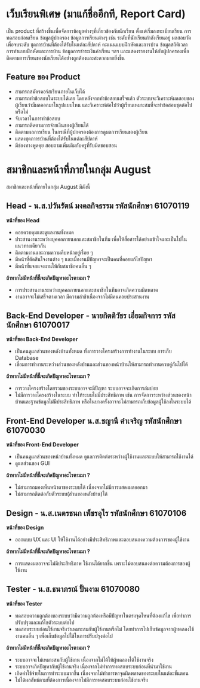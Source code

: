 # เว็บเรียนพิเศษ (มาแก้ชื่ออีกที, Report Card)
เป็น product ที่สร้างขึ้นเพื่อจัดการข้อมูลต่างๆที่เกี่ยวข้องกับนักเรียน ตั้งแต่เริ่มลงทะเบียนเรียน การทดสอบก่อนเรียน ข้อมูลผู้ปกครอง ข้อมูลการเรียนต่างๆ เช่น ระดับที่นักเรียนกำลังเรียนอยู่ ผลสอบวัดเพื่อจบระดับ ชุดการบ้านที่ต้องได้รับในแต่ละสัปดาห์ คะแนนแบบฝึกหัดและการบ้าน ข้อมูลสถิติเวลาการทำแบบฝึกหัดและการบ้าน ข้อมูลการชำระเงินค่าเรียน ฯลฯ และแสดงรายงานให้กับผู้ปกครองเพื่อติดตามการเรียนของนักเรียนได้อย่างถูกต้องและสะดวกมากยิ่งขึ้น
## Feature ของ Product
* สามารถสมัครคอร์สเรียนภายในเว็บได้
* สามารถทำข้อสอบในระบบได้เลย โดยหลังจากทำข้อสอบเสร็จแล้ว ตัวระบบจะวิเคราะห์ผลสอบของผู้เรียนว่ามีผลออกมาในรูปแบบไหน และวิเคราะห์ต่อไปว่าผู้เรียนเหมาะสมที่จะทำข้อสอบชุดต่อไปหรือไม่
* จับเวลาในการทำข้อสอบ
* สามารถติดตามการจ่ายเงินของผู้เรียนได้
* ติดตามผลการเรียน ในกรณีที่ผู้ปกครองต้องการดูผลการเรียนของผู้เรียน
* แสดงชุดกาารบ้านที่ต้องได้รับในแต่ละสัปดาห์
* มีช่องทางพูดคุย สอบถามเพิ่มเติมกับครูที่รับผิดชอบสอน

# สมาชิกและหน้าที่ภายในกลุ่ม August
สมาชิกและหน้าที่ภายในกลุ่ม August มีดังนี้

## Head - น.ส.ปวันรัตน์ มงคลกิจธรรม รหัสนักศึกษา 61070119
**หน้าที่ของ Head**
- คอยควบคุมและดูแลงานทั้งหมด
- ประสานงานระหว่างบุคคลภายนอกและสมาชิกในทีม เพื่อให้สื่อสารได้อย่างเข้าใจและเป็นไปในแนวทางเดียวกัน
- ติดตามงานและถามความคืบหน้าอยู่เรื่อย ๆ
- มีหน้าที่ตัดสินใจงานต่าง ๆ และเมื่องานมีปัญหาจะเป็นคนที่คอยแก้ไขปัญหา
- มีหน้าที่แจกแจงงานให้กับสมาชิกคนอื่น ๆ

**ถ้าหากไม่มีหน้าที่นี้จะเกิดปัญหาอะไรตามมา ?**
- การประสานงานระหว่างบุคคลภายนอกและสมาชิกในทีมอาจเกิดความผิดพลาด
- งานอาจจะไม่เสร็จตามเวลา มีความล่าช้าเนื่องจากไม่มีคนคอยประสานงาน

## Back-End Developer - นายกิตติวัชร เอี่ยมกิจการ รหัสนักศึกษา 61070017
**หน้าที่ของ Back-End Developer**
- เป็นคนดูแลส่วนของหลังบ้านทั้งหมด ทั้งการวางโครงสร้างการทำงานในระบบ การเก็บ Database
- เชื่อมการทำงานระหว่างส่วนของหลังบ้านและส่วนของหน้าบ้านให้สามารถทำงานควบคู่กันไปได้

**ถ้าหากไม่มีหน้าที่นี้จะเกิดปัญหาอะไรตามมา ?**
- การวางโครงสร้างโดยรวมของระบบอาจจะมีปัญหา ระบบอาจจะเกิดการล่มบ่อย
- ไม่มีการวางโครงสร้างในระบบ ทำให้ระบบไม่มีประสิทธิภาพ เช่น การจัดการระหว่างส่วนของหน้าบ้านและฐานข้อมูลไม่่มีประสิทธิภาพ หรือในบางครั้งอาจจะไม่สามารถเก็บข้อมูลผู้ใช้ลงในระบบได้

## Front-End Developer น.ส.ชญานี คำเจริญ รหัสนักศึกษา 61070030
**หน้าที่ของ Front-End Developer**
- เป็นคนดูแลส่วนของหน้าบ้านทั้งหมด ดูแลการติดต่อระหว่างผู้ใช้งานและระบบให้สามารถใช้งานได้
- ดูแลส่วนของ GUI

**ถ้าหากไม่มีหน้าที่นี้จะเกิดปัญหาอะไรตามมา ?**
- ไม่สามารถมองเห็นหน้าตาของระบบได้ เนื่องจากไม่มีการแสดงผลออกมา
- ไม่สามารถติดต่อกับตัวระบบ(ส่วนของหลังบ้าน)ได้

## Design - น.ส.เนตรชนก เพ็ชรอุไร รหัสนักศึกษา 61070106
**หน้าที่ของ Design**
- ออกแบบ UX และ UI ให้ใช้งานได้อย่างมีประสิทธิภาพและตอบสนองความต้องการของผู้ใช้งาน

**ถ้าหากไม่มีหน้าที่นี้จะเกิดปัญหาอะไรตามมา ?**
- การแสดงผลอาจจะไม่มีประสิทธิภาพ ใช้งานได้ยากขึ้น เพราะไม่ตอบสนองต่อความต้องการของผู้ใช้งาน

## Tester - น.ส.ธนาภรณ์ ปั้นงาม 61070080
**หน้าที่ของ Tester**
- ทดสอบความถูกต้องของระบบว่ามีความถูกต้องหรือมีปัญหาในตรงจุดไหนที่ต้องแก้ไข เพื่อทำการปรับปรุงและแก้ไขตัวระบบต่อไป
- ทดสอบระบบก่อนใช้งานจริงว่าเหมาะสมกับผู้ใช้งานหรือไม่ โดยทำการไปเก็บข้อมูลจากผู้ทดลองใช้งานคนอื่น ๆ เพื่อเก็บข้อมูลไปใช้ในการปรับปรุงต่อไป

**ถ้าหากไม่มีหน้าที่นี้จะเกิดปัญหาอะไรตามมา ?**
- ระบบอาจจะไม่เหมาะสมกับผู้ใช้งาน เนื่องจากไม่ได้ให้ผู้ทดลองได้ใช้งานจริง
- ระบบอาจเกิดปัญหากับผู้ใช้งานจริง เนื่องจากไม่ทำการทดสอบระบบก่อนที่นำมาใช้งาน
- เกิดค่าใช้จ่ายในการทำระบบมากขึ้น เนื่องจากไม่ทำการหาจุดผิดพลาดของระบบในแต่ละขั้นตอน
- ไม่ได้ผลลัพธ์ตามที่ต้องการเนื่องจากไม่มีการทดสอบระบบก่อนใช้งานจริง

